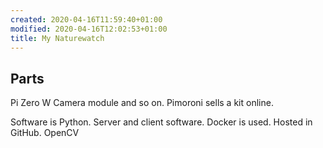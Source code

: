 ```yaml
---
created: 2020-04-16T11:59:40+01:00
modified: 2020-04-16T12:02:53+01:00
title: My Naturewatch
---
```


## Parts

Pi Zero W
Camera module
and so on.
Pimoroni sells a kit online.

Software is Python.
Server and client software.
Docker is used.
Hosted in GitHub.
OpenCV